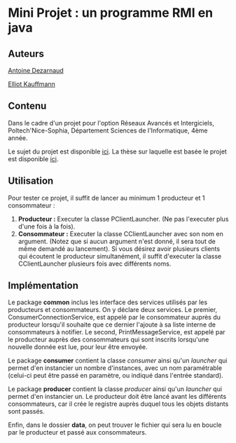 # Mini Projet : un programme RMI en java
## Auteurs
[Antoine Dezarnaud](https://github.com/antoined73)

[Elliot Kauffmann](https://github.com/dratinyy/)
## Contenu
Dans le cadre d'un projet pour l'option Réseaux Avancés et Intergiciels, Poltech'Nice-Sophia, Département Sciences de l'Informatique, 4ème année.

Le sujet du projet est disponible [ici](https://lms.unice.fr/mod/assign/view.php?id=1531).
La thèse sur laquelle est basée le projet est disponible [ici](https://tel.archives-ouvertes.fr/tel-01166047/document).
## Utilisation
Pour tester ce projet, il suffit de lancer au minimum 1 producteur et 1 consommateur :
1) **Producteur :** Executer la classe PClientLauncher. (Ne pas l'executer plus d'une fois à la fois).
2) **Consommateur :** Executer la classe CClientLauncher avec son nom en argument. (Notez que si aucun argument n'est donné, il sera tout de même demandé au lancement). Si vous désirez avoir plusieurs clients qui écoutent le producteur simultanément, il suffit d'executer la classe CClientLauncher plusieurs fois avec différents noms.


## Implémentation
Le package **common** inclus les interface des services utilisés par les producteurs et consommateurs. On y déclare deux services. Le premier, ConsumerConnectionService, est appelé par le consommateur auprès du producteur lorsqu'il souhaite que ce dernier l'ajoute à sa liste interne de consommateurs à notifier. Le second, PrintMessageService, est appelé par le producteur auprès des consommateurs qui sont inscrits lorsqu'une nouvelle donnée est lue, pour leur être envoyée.

Le package **consumer** contient la classe *consumer* ainsi qu'un *launcher* qui permet d'en instancier un nombre d'instances, avec un nom paramétrable (celui-ci peut être passé en paramètre, ou indiqué dans l'entrée standard).

Le package **producer** contient la classe *producer* ainsi qu'un *launcher* qui permet d'en instancier un. Le producteur doit être lancé avant les différents consommateurs, car il crée le registre auprès duquel tous les objets distants sont passés.

Enfin, dans le dossier **data**, on peut trouver le fichier qui sera lu en boucle par le producteur et passé aux consommateurs.